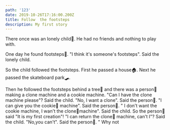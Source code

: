 ```yaml
---
path: '123'
date: 2019-10-26T17:16:00.200Z
title: Follow  the footsteps
description: My first story
---
```

There once was an lonely child🧒. He had no friends and nothing to play with.

One day he found footsteps👣. "I think it's someone's footsteps". Said the lonely child.

So the child followed the footsteps. First he passed a house🏠. Next he passed the skateboard park🛹. 

Then he followed the footsteps behind a tree🌲 and there was a person🕺 making a clone machine and a cookie machine. "Can I have the clone machine please"? Said the child. "No, I want a clone". Said the person🧔. "I can give you the cookie🍪 machine". Said the person🧔. " I don't want the cookie machine, I wan't the clone🕺machine". Said the child. So the person🧔said "It is my first creation"! "I can return the clone🕺 machine, can't I"? Said the child. "No,you can't". Said the person🧔. " Why not
